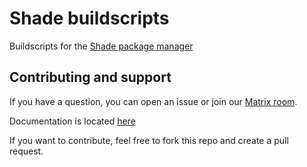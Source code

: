 # Shade buildscripts

Buildscripts for the [Shade package manager](https://www.github.com/shade-linux/shade)

## Contributing and support

If you have a question, you can open an issue or join our [Matrix room](https://matrix.to/#/!seeNYJscvKSNvmTcQE:matrix.org?via=matrix.org).

Documentation is located [here](./doc)

If you want to contribute, feel free to fork this repo and create a pull request.
